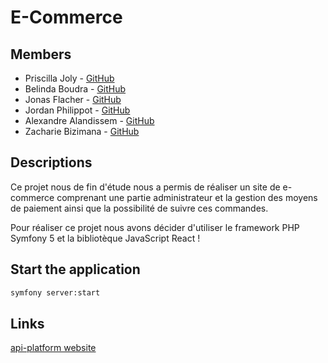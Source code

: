 # E-Commerce

## Members

- Priscilla Joly - [GitHub](https://github.com/SekmSet)
- Belinda Boudra - [GitHub](https://github.com/Belicuss)
- Jonas Flacher - [GitHub](https://github.com/Jonas69700)
- Jordan Philippot - [GitHub](https://github.com/Jordan-Philippot)
- Alexandre Alandissem - [GitHub](https://github.com/Alex97410)
- Zacharie Bizimana - [GitHub](https://github.com/asab1rd)

## Descriptions

Ce projet nous de fin d'étude nous a permis de réaliser un site de e-commerce comprenant une partie administrateur 
et la gestion des moyens de paiement ainsi que la possibilité de suivre ces commandes.

Pour réaliser ce projet nous avons décider d'utiliser le framework PHP Symfony 5 et la bibliotèque JavaScript React !

## Start the application

```bash
symfony server:start
```

## Links

[api-platform website](https://api-platform.com/)